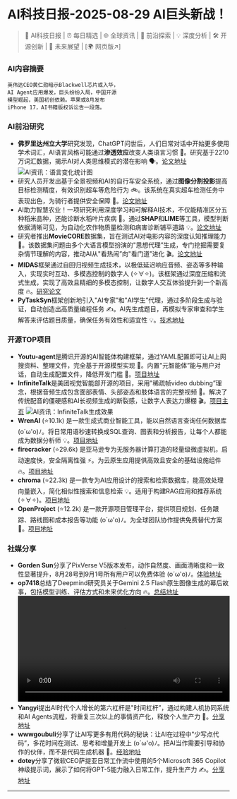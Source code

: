 
# AI科技日报-2025-08-29 AI巨头新战！
> 🤖 AI科技日报 | ⏰ 每日精选 | 🌐 全球资讯 | 🔬 前沿探索 | 💡 深度分析 | 🛠️ 开源创新 | 🚀 未来展望 | [🌍 网页版↗️]
### **AI内容摘要**
```
英伟达CEO黄仁勋暗示Blackwell芯片或入华，
AI Agent应用爆发，巨头纷纷入局，中国开源
模型崛起，美国初创依赖。苹果或8月发布
iPhone 17，AI书籍版权诉讼告一段落。
```
### AI前沿研究
*   **佛罗里达州立大学**研究发现，ChatGPT问世后，人们日常对话中开始更多使用学术词汇，AI语言风格可能通过**渗透效应**改变人类语言习惯 🤔。研究基于2210万词汇数据，揭示AI对人类思维模式的潜在影响 🗣️。[论文地址](https://arxiv.org/abs/2508.00238)
    ![AI资讯：语言变化统计图](https://source.hubtoday.app/images/2025/08/news_01k3rk632xfdzv0f3wv39mbtvv.avif)
*   研究人员开发出基于全景视频和AI的自行车安全系统，通过**图像分割投影**提高目标检测精度，有效识别超车等危险行为 🚲。该系统在真实超车检测任务中表现出色，为骑行者提供安全保障 👀。[论文地址](https://arxiv.org/abs/2407.15199)
*   AI助力智慧农业！一项研究利用深度学习和可解释AI技术，不仅能精准区分五种稻米品种，还能诊断水稻叶片疾病 🌱。通过**SHAP**和**LIME**等工具，模型判断依据清晰可见，为自动化农作物质量检测和病害诊断铺平道路 💡。[论文地址](https://arxiv.org/abs/2508.19307)
*   研究者推出**MovieCORE**数据集，旨在测试AI对电影内容的深度认知推理能力 🤔。该数据集问题由多个大语言模型扮演的"思想代理”生成，专门挖掘需要复杂情节理解的内容，推动AI从"看热闹”向"看门道”进化 🎬。[论文地址](https://arxiv.org/abs/2508.19026)
*   **MIDAS**框架通过自回归视频生成技术，以极低延迟响应音频、姿态等多种输入，实现实时互动、多模态控制的数字人 (✧∀✧)。该框架通过深度压缩和流式生成，实现了高效且精细的多模态控制，让数字人交互体验提升到一个新高度 🔥。[研究论文](https://arxiv.org/abs/2508.19320)
*   **PyTaskSyn**框架创新地引入"AI专家”和"AI学生”代理，通过多阶段生成与验证，自动创造出高质量编程任务 ✍️。AI先生成题目，再模拟专家审查和学生解答来评估题目质量，确保任务有效性和适宜性 💡。[技术地址](https://arxiv.org/abs/2504.07655)
### 开源TOP项目
*   **Youtu-agent**是腾讯开源的AI智能体构建框架，通过YAML配置即可让AI上网搜资料、整理文件，完全基于开源模型实现 🤖。内置"元智能体”能与用户对话，自动生成配置文件，降低开发门槛 🚀。[项目地址](https://github.com/Tencent/Youtu-agent)
*   **InfiniteTalk**是美团视觉智能部开源的项目，采用"稀疏帧video dubbing”理念，根据音频生成包含面部表情、头部姿态和肢体语言的完整视频 💃。解决了传统配音的僵硬感和AI长视频生成的断裂感，让数字人表达力爆棚 🎬。[项目主页](https://github.com/MeiGen-AI/InfiniteTalk)
    ![AI资讯：InfiniteTalk生成效果](https://source.hubtoday.app/images/2025/08/news_01k3rk67amee498hd3q41kqjff.avif)
*   **WrenAI** (⭐10.1k) 是一款生成式商业智能工具，能以自然语言查询任何数据库 (o´ω'o)ﾉ。将日常用语秒速转换成SQL查询、图表和分析报告，让每个人都能成为数据分析师 💡。[项目地址](https://github.com/Canner/WrenAI)
*   **firecracker** (⭐29.6k) 是亚马逊专为无服务器计算打造的轻量级微虚拟机，启动速度快，安全隔离性强 ⚡。为云原生应用提供高效且安全的基础设施组件 🔥。[项目地址](https://github.com/firecracker-microvm/firecracker)
*   **chroma** (⭐22.3k) 是一款专为AI应用设计的搜索和检索数据库，能高效处理向量嵌入，简化相似性搜索和信息检索 💡。适用于构建RAG应用和推荐系统 (✧∀✧)。[项目地址](https://github.com/chroma-core/chroma)
*   **OpenProject** (⭐12.2k) 是一款开源项目管理平台，提供项目规划、任务跟踪、路线图和成本报告等功能 (o´ω'o)ﾉ。为全球团队协作提供免费替代方案 🤝。[项目地址](https://github.com/opf/openproject)
### 社媒分享
*   **Gorden Sun**分享了PixVerse V5版本发布，动作自然度、画面清晰度和一致性显著提升，8月28号到9月1号所有用户可以免费体验 (o´ω'o)ﾉ。[体验地址](https://x.com/Gorden_Sun/status/1961026190300344436)
*   **op7418**总结了Deepmind研究员关于Gemini 2.5 Flash原生图像生成的幕后故事，包括模型训练、评估方式和未来优化方向 🔥。[总结地址](https://x.com/op7418/status/1961002233816121739)
    <video src="https://video.twimg.com/amplify_video/1960719735936479232/vid/avc1/1920x1080/449SRY1Vgjw0Q59E.mp4" controls="controls" width="100%"></video>
*   **Yangyi**提出AI时代个人增长的第六杠杆是"时间杠杆”，通过构建人机协同系统和AI Agents流程，将重复三次以上的事情资产化，释放个人生产力 🚀。[分享地址](https://x.com/Yangyixxxx/status/1960926911447883854)
*   **wwwgoubuli**分享了让AI写更多有用代码的秘诀：让AI在过程中"少写点代码”，多花时间在测试、思考和增量开发上 (o´ω'o)ﾉ。把AI当作需要引导和协作的伙伴，而不是代码生成机器 🤔。[经验地址](https://x.com/wwwgoubuli/status/1960896583580705094)
*   **dotey**分享了微软CEO萨提亚日常工作流中使用的5个Microsoft 365 Copilot神级提示词，展示了如何将GPT-5能力融入日常工作，提升生产力 ✍️。[分享地址](https://x.com/dotey/status/1960795907437265154)
---